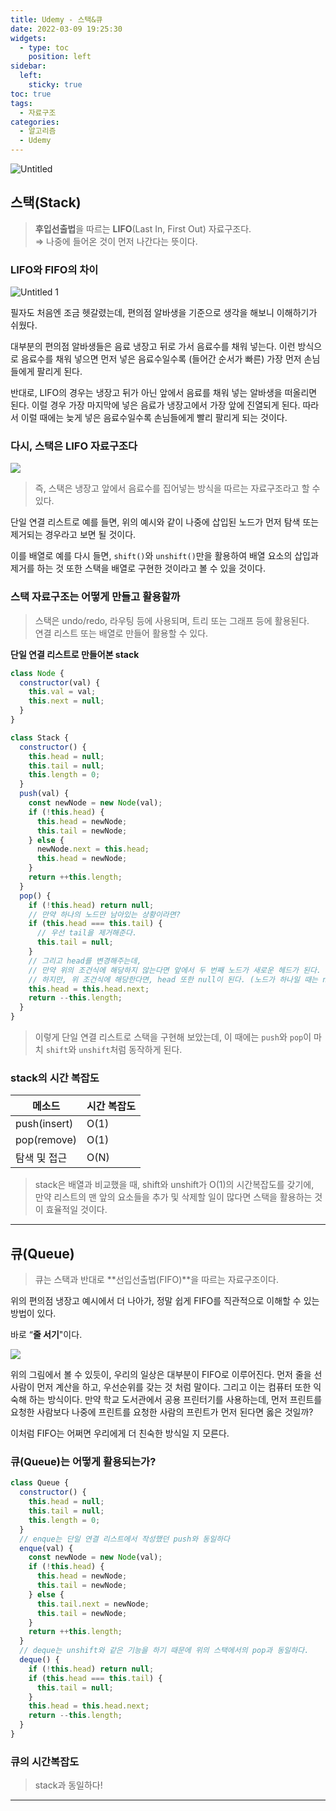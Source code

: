 ```yaml
---
title: Udemy - 스택&큐
date: 2022-03-09 19:25:30
widgets:
  - type: toc
    position: left
sidebar:
  left:
    sticky: true
toc: true
tags:
  - 자료구조
categories:
  - 알고리즘
  - Udemy
---
```


![Untitled](https://user-images.githubusercontent.com/67448481/157422753-2e133171-d950-4476-9c6b-3362be4ad6e7.png)

## 스택(Stack)

> **후입선출법**을 따르는 **LIFO**(Last In, First Out) 자료구조다.  
> ⇒ 나중에 들어온 것이 먼저 나간다는 뜻이다.

### LIFO와 FIFO의 차이

![Untitled 1](https://user-images.githubusercontent.com/67448481/157422628-efef6c32-272d-41f9-8bd2-d9bf6cb4b299.png)

필자도 처음엔 조금 헷갈렸는데, 편의점 알바생을 기준으로 생각을 해보니 이해하기가 쉬웠다.

대부분의 편의점 알바생들은 음료 냉장고 뒤로 가서 음료수를 채워 넣는다. 이런 방식으로 음료수를 채워 넣으면 먼저 넣은 음료수일수록 (들어간 순서가 빠른) 가장 먼저 손님들에게 팔리게 된다.

반대로, LIFO의 경우는 냉장고 뒤가 아닌 앞에서 음료를 채워 넣는 알바생을 떠올리면 된다. 이럴 경우 가장 마지막에 넣은 음료가 냉장고에서 가장 앞에 진열되게 된다. 따라서 이럴 때에는 늦게 넣은 음료수일수록 손님들에게 빨리 팔리게 되는 것이다.

### 다시, 스택은 LIFO 자료구조다

![](https://user-images.githubusercontent.com/67448481/157422923-b8eeec2c-a357-429c-95b5-61b2cda30de2.png)

> 즉, 스택은 냉장고 앞에서 음료수를 집어넣는 방식을 따르는 자료구조라고 할 수 있다.

단일 연결 리스트로 예를 들면, 위의 예시와 같이 나중에 삽입된 노드가 먼저 탐색 또는 제거되는 경우라고 보면 될 것이다.

이를 배열로 예를 다시 들면, `shift()`와 `unshift()`만을 활용하여 배열 요소의 삽입과 제거를 하는 것 또한 스택을 배열로 구현한 것이라고 볼 수 있을 것이다.

### 스택 자료구조는 어떻게 만들고 활용할까

> 스택은 undo/redo, 라우팅 등에 사용되며, 트리 또는 그래프 등에 활용된다.  
> 연결 리스트 또는 배열로 만들어 활용할 수 있다.

**단일 연결 리스트로 만들어본 stack**

```jsx
class Node {
  constructor(val) {
    this.val = val;
    this.next = null;
  }
}
```

```jsx
class Stack {
  constructor() {
    this.head = null;
    this.tail = null;
    this.length = 0;
  }
  push(val) {
    const newNode = new Node(val);
    if (!this.head) {
      this.head = newNode;
      this.tail = newNode;
    } else {
      newNode.next = this.head;
      this.head = newNode;
    }
    return ++this.length;
  }
  pop() {
    if (!this.head) return null;
    // 만약 하나의 노드만 남아있는 상황이라면?
    if (this.head === this.tail) {
      // 우선 tail을 제거해준다.
      this.tail = null;
    }
    // 그리고 head를 변경해주는데,
    // 만약 위의 조건식에 해당하지 않는다면 앞에서 두 번째 노드가 새로운 헤드가 된다.
    // 하지만, 위 조건식에 해당한다면, head 또한 null이 된다. (노드가 하나일 때는 next가 null일 것이기 때문)
    this.head = this.head.next;
    return --this.length;
  }
}
```

> 이렇게 단일 연결 리스트로 스택을 구현해 보았는데, 이 때에는 `push`와 `pop`이 마치 `shift`와 `unshift`처럼 동작하게 된다.

### stack의 시간 복잡도

| 메소드       | 시간 복잡도 |
| ------------ | ----------- |
| push(insert) | O(1)        |
| pop(remove)  | O(1)        |
| 탐색 및 접근 | O(N)        |

> stack은 배열과 비교했을 때, shift와 unshift가 O(1)의 시간복잡도를 갖기에,  
> 만약 리스트의 맨 앞의 요소들을 추가 및 삭제할 일이 많다면 스택을 활용하는 것이 효율적일 것이다.

---

## 큐(Queue)

> 큐는 스택과 반대로 **선입선출법(FIFO)**을 따르는 자료구조이다.

위의 편의점 냉장고 예시에서 더 나아가, 정말 쉽게 FIFO를 직관적으로 이해할 수 있는 방법이 있다.

바로 “**줄 서기**"이다.

![](https://user-images.githubusercontent.com/67448481/157423065-3ffb3daa-c7ba-40ca-9061-a777598cc8a8.png)

위의 그림에서 볼 수 있듯이, 우리의 일상은 대부분이 FIFO로 이루어진다. 먼저 줄을 선 사람이 먼저 계산을 하고, 우선순위를 갖는 것 처럼 말이다. 그리고 이는 컴퓨터 또한 익숙해 하는 방식이다. 만약 학교 도서관에서 공용 프린터기를 사용하는데, 먼저 프린트를 요청한 사람보다 나중에 프린트를 요청한 사람의 프린트가 먼저 된다면 옳은 것일까?

이처럼 FIFO는 어쩌면 우리에게 더 친숙한 방식일 지 모른다.

### 큐(Queue)는 어떻게 활용되는가?

```jsx
class Queue {
  constructor() {
    this.head = null;
    this.tail = null;
    this.length = 0;
  }
  // enque는 단일 연결 리스트에서 작성했던 push와 동일하다
  enque(val) {
    const newNode = new Node(val);
    if (!this.head) {
      this.head = newNode;
      this.tail = newNode;
    } else {
      this.tail.next = newNode;
      this.tail = newNode;
    }
    return ++this.length;
  }
  // deque는 unshift와 같은 기능을 하기 때문에 위의 스택에서의 pop과 동일하다.
  deque() {
    if (!this.head) return null;
    if (this.head === this.tail) {
      this.tail = null;
    }
    this.head = this.head.next;
    return --this.length;
  }
}
```

### 큐의 시간복잡도

> stack과 동일하다!

---
